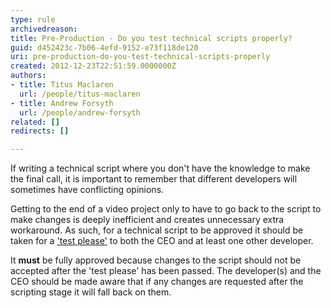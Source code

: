 ```yaml
---
type: rule
archivedreason: 
title: Pre-Production - Do you test technical scripts properly?
guid: d452423c-7b06-4efd-9152-e73f118de120
uri: pre-production-do-you-test-technical-scripts-properly
created: 2012-12-23T22:51:59.0000000Z
authors:
- title: Titus Maclaren
  url: /people/titus-maclaren
- title: Andrew Forsyth
  url: /people/andrew-forsyth
related: []
redirects: []

---
```


If writing a technical script where you don't have the knowledge to make the final call, it is important to remember that different developers will sometimes have conflicting opinions.

<!--endintro-->

Getting to the end of a video project only to have to go back to the script to make changes is deeply inefficient and creates unnecessary extra workaround. As such, for a technical script to be approved it should be taken for a ['test please'](/conduct-a-test-please-internally-and-then-with-the-client) to both the CEO and at least one other developer. 

It **must** be fully approved because changes to the script should not be accepted after the 'test please' has been passed. The developer(s) and the CEO should be made aware that if any changes are requested after the scripting stage it will fall back on them.
